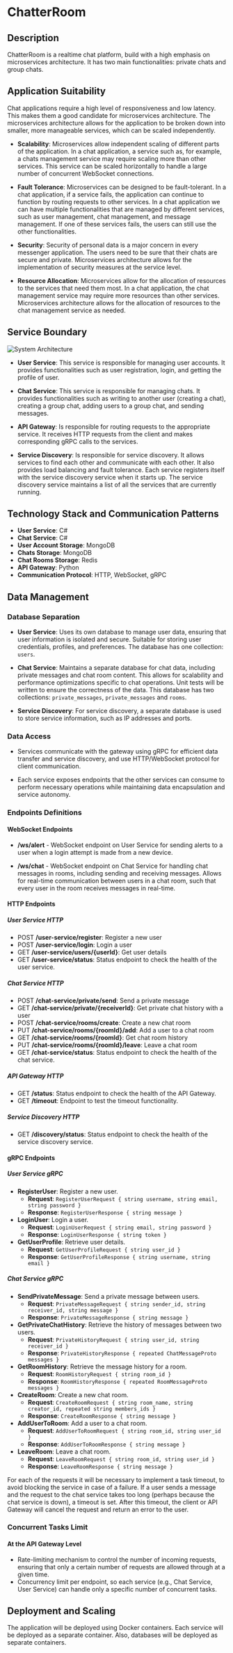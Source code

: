 # ChatterRoom

## Description

ChatterRoom is a realtime chat platform, build with a high emphasis on microservices architecture. It has two main functionalities: private chats and group chats.

## Application Suitability

Chat applications require a high level of responsiveness and low latency. This makes them a good candidate for microservices architecture. The microservices architecture allows for the application to be broken down into smaller, more manageable services, which can be scaled independently.

- **Scalability**: Microservices allow independent scaling of different parts of the application. In a chat application, a service such as, for example, a chats management service may require scaling more than other services. This service can be scaled horizontally to handle a large number of concurrent WebSocket connections.

- **Fault Tolerance**: Microservices can be designed to be fault-tolerant. In a chat application, if a service fails, the application can continue to function by routing requests to other services. In a chat application we can have multiple functionalities that are managed by different services, such as user management, chat management, and message management. If one of these services fails, the users can still use the other functionalities.

- **Security**: Security of personal data is a major concern in every messenger application. The users need to be sure that their chats are secure and private. Microservices architecture allows for the implementation of security measures at the service level.

- **Resource Allocation**: Microservices allow for the allocation of resources to the services that need them most. In a chat application, the chat management service may require more resources than other services. Microservices architecture allows for the allocation of resources to the chat management service as needed.

## Service Boundary

![System Architecture](./system_architecture.png)

- **User Service**: This service is responsible for managing user accounts. It provides functionalities such as user registration, login, and getting the profile of user.

- **Chat Service**: This service is responsible for managing chats. It provides functionalities such as writing to another user (creating a chat), creating a group chat, adding users to a group chat, and sending messages.

- **API Gateway**: Is responsible for routing requests to the appropriate service. It receives HTTP requests from the client and makes corresponding gRPC calls to the services.

- **Service Discovery**: Is responsible for service discovery. It allows services to find each other and communicate with each other. It also provides load balancing and fault tolerance. Each service registers itself with the service discovery service when it starts up. The service discovery service maintains a list of all the services that are currently running.

## Technology Stack and Communication Patterns

- **User Service**: C#
- **Chat Service**: C#
- **User Account Storage**: MongoDB
- **Chats Storage**: MongoDB
- **Chat Rooms Storage**: Redis
- **API Gateway**: Python
- **Communication Protocol**: HTTP, WebSocket, gRPC

## Data Management

### Database Separation

- **User Service**: Uses its own database to manage user data, ensuring that user information is isolated and secure. Suitable for storing user credentials, profiles, and preferences. The database has one collection: `users`.

- **Chat Service**: Maintains a separate database for chat data, including private messages and chat room content. This allows for scalability and performance optimizations specific to chat operations. Unit tests will be written to ensure the correctness of the data. This database has two collections: `private_messages`, `private_messages` and `rooms`.

- **Service Discovery**: For service discovery, a separate database is used to store service information, such as IP addresses and ports.

### Data Access

- Services communicate with the gateway using gRPC for efficient data transfer and service discovery, and use HTTP/WebSocket protocol for client communication.

- Each service exposes endpoints that the other services can consume to perform necessary operations while maintaining data encapsulation and service autonomy.

### Endpoints Definitions

#### WebSocket Endpoints

- **/ws/alert** - WebSocket endpoint on User Service for sending alerts to a user when a login attempt is made from a new device.

- **/ws/chat** - WebSocket endpoint on Chat Service for handling chat messages in rooms, including sending and receiving messages. Allows for real-time communication between users in a chat room, such that every user in the room receives messages in real-time.

#### HTTP Endpoints

##### User Service HTTP

- POST **/user-service/register**: Register a new user
- POST **/user-service/login**: Login a user
- GET **/user-service/users/{userId}**: Get user details
- GET **/user-service/status**: Status endpoint to check the health of the user service.

##### Chat Service HTTP

- POST **/chat-service/private/send**: Send a private message
- GET **/chat-service/private/{receiverId}**: Get private chat history with a user
- POST **/chat-service/rooms/create**: Create a new chat room
- PUT **/chat-service/rooms/{roomId}/add**: Add a user to a chat room
- GET **/chat-service/rooms/{roomId}**: Get chat room history
- PUT **/chat-service/rooms/{roomId}/leave**: Leave a chat room
- GET **/chat-service/status**: Status endpoint to check the health of the chat service.

##### API Gateway HTTP

- GET **/status**: Status endpoint to check the health of the API Gateway.
- GET **/timeout**: Endpoint to test the timeout functionality.

##### Service Discovery HTTP

- GET **/discovery/status**: Status endpoint to check the health of the service discovery service.

#### gRPC Endpoints

##### User Service gRPC

- **RegisterUser**: Register a new user.
  - **Request**: `RegisterUserRequest { string username, string email, string password }`
  - **Response**: `RegisterUserResponse { string message }`
- **LoginUser**: Login a user.
  - **Request**: `LoginUserRequest { string email, string password }`
  - **Response**: `LoginUserResponse { string token }`
- **GetUserProfile**: Retrieve user details.
  - **Request**: `GetUserProfileRequest { string user_id }`
  - **Response**: `GetUserProfileResponse { string username, string email }`

##### Chat Service gRPC

- **SendPrivateMessage**: Send a private message between users.
  - **Request**: `PrivateMessageRequest { string sender_id, string receiver_id, string message }`
  - **Response**: `PrivateMessageResponse { string message }`
- **GetPrivateChatHistory**: Retrieve the history of messages between two users.
  - **Request**: `PrivateHistoryRequest { string user_id, string receiver_id }`
  - **Response**: `PrivateHistoryResponse { repeated ChatMessageProto messages }`
- **GetRoomHistory**: Retrieve the message history for a room.
  - **Request**: `RoomHistoryRequest { string room_id }`
  - **Response**: `RoomHistoryResponse { repeated RoomMessageProto messages }`
- **CreateRoom**: Create a new chat room.
  - **Request**: `CreateRoomRequest { string room_name, string creator_id, repeated string members_ids }`
  - **Response**: `CreateRoomResponse { string message }`
- **AddUserToRoom**: Add a user to a chat room.
  - **Request**: `AddUserToRoomRequest { string room_id, string user_id }`
  - **Response**: `AddUserToRoomResponse { string message }`
- **LeaveRoom**: Leave a chat room.
  - **Request**: `LeaveRoomRequest { string room_id, string user_id }`
  - **Response**: `LeaveRoomResponse { string message }`

For each of the requests it will be necessary to implement a task timeout, to avoid blocking the service in case of a failure. If a user sends a message and the request to the chat service takes too long (perhaps because the chat service is down), a timeout is set. After this timeout, the client or API Gateway will cancel the request and return an error to the user.

### Concurrent Tasks Limit

#### At the API Gateway Level

- Rate-limiting mechanism to control the number of incoming requests, ensuring that only a certain number of requests are allowed through at a given time.
- Concurrency limit per endpoint, so each service (e.g., Chat Service, User Service) can handle only a specific number of concurrent tasks.

## Deployment and Scaling

The application will be deployed using Docker containers. Each service will be deployed as a separate container. Also, databases will be deployed as separate containers.

